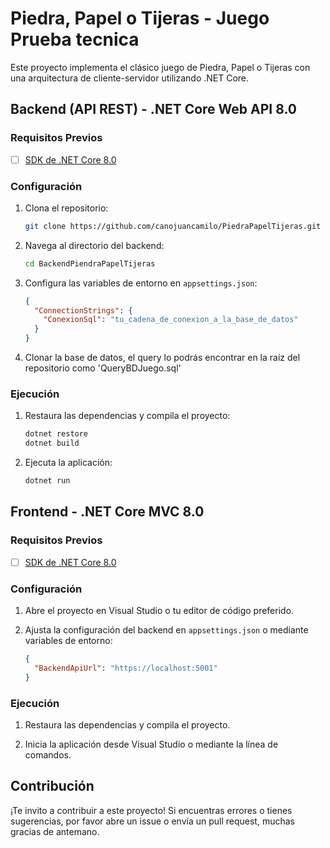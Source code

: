 # Piedra, Papel o Tijeras - Juego Prueba tecnica

Este proyecto implementa el clásico juego de Piedra, Papel o Tijeras con una arquitectura de cliente-servidor utilizando .NET Core.

## Backend (API REST) - .NET Core Web API 8.0

### Requisitos Previos

- [ ] [SDK de .NET Core 8.0](https://dotnet.microsoft.com/download)

### Configuración

1. Clona el repositorio:

    ```bash
    git clone https://github.com/canojuancamilo/PiedraPapelTijeras.git
    ```

2. Navega al directorio del backend:

    ```bash
    cd BackendPiendraPapelTijeras
    ```

3. Configura las variables de entorno en `appsettings.json`:

    ```json
    {
      "ConnectionStrings": {
        "ConexionSql": "tu_cadena_de_conexion_a_la_base_de_datos"
      }
    }
    ```
4. Clonar la base de datos, el query lo podrás encontrar en la raíz del repositorio como 'QueryBDJuego.sql'

### Ejecución

1. Restaura las dependencias y compila el proyecto:

    ```bash
    dotnet restore
    dotnet build
    ```

2. Ejecuta la aplicación:

    ```bash
    dotnet run
    ```

## Frontend - .NET Core MVC 8.0

### Requisitos Previos

- [ ] [SDK de .NET Core 8.0](https://dotnet.microsoft.com/download)

### Configuración

1. Abre el proyecto en Visual Studio o tu editor de código preferido.

2. Ajusta la configuración del backend en `appsettings.json` o mediante variables de entorno:

    ```json
    {
      "BackendApiUrl": "https://localhost:5001"
    }
    ```

### Ejecución

1. Restaura las dependencias y compila el proyecto.

2. Inicia la aplicación desde Visual Studio o mediante la línea de comandos.

## Contribución

¡Te invito a contribuir a este proyecto! Si encuentras errores o tienes sugerencias, por favor abre un issue o envía un pull request, muchas gracias de antemano.
